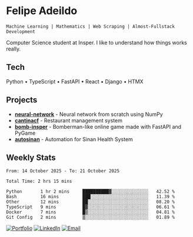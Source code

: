 # Felipe Adeildo

```
Machine Learning | Mathematics | Web Scraping | Almost-Fullstack Development
```

Computer Science student at Insper. I like to understand how things works really.

## Tech
Python • TypeScript • FastAPI • React • Django • HTMX

## Projects
- **[neural-network](https://github.com/felipeadeildo/neural-network)** - Neural network from scratch using NumPy
- **[cantinacf](https://github.com/felipeadeildo/cantinacf)** - Restaurant management system
- **[bomb-insper](https://github.com/insper-dev/bomb)** - Bomberman-like online game made with FastAPI and PyGame 
- **[autosinan](https://github.com/felipeadeildo/autosinan)** - Automation for Sinan Health System

## Weekly Stats
<!--START_SECTION:waka-->

```ansi
From: 14 October 2025 - To: 21 October 2025

Total Time: 2 hrs 15 mins

Python       1 hr 2 mins     ██████████▓░░░░░░░░░░░░░░   42.52 %
Bash         16 mins         ███░░░░░░░░░░░░░░░░░░░░░░   11.39 %
Other        12 mins         ██░░░░░░░░░░░░░░░░░░░░░░░   08.20 %
TypeScript   9 mins          █▓░░░░░░░░░░░░░░░░░░░░░░░   06.61 %
Docker       7 mins          █▒░░░░░░░░░░░░░░░░░░░░░░░   04.81 %
Git Config   2 mins          ▒░░░░░░░░░░░░░░░░░░░░░░░░   01.89 %
```

<!--END_SECTION:waka-->

[![Portfolio](https://img.shields.io/badge/felipeadeildo.com-FF6B6B?style=flat-square&logo=firefox&logoColor=white)](https://felipeadeildo.com)
[![LinkedIn](https://img.shields.io/badge/LinkedIn-0077B5?style=flat-square&logo=linkedin&logoColor=white)](https://linkedin.com/in/felipeadeildo)
[![Email](https://img.shields.io/badge/Email-D14836?style=flat-square&logo=gmail&logoColor=white)](mailto:contato@felipeadeildo.com)
